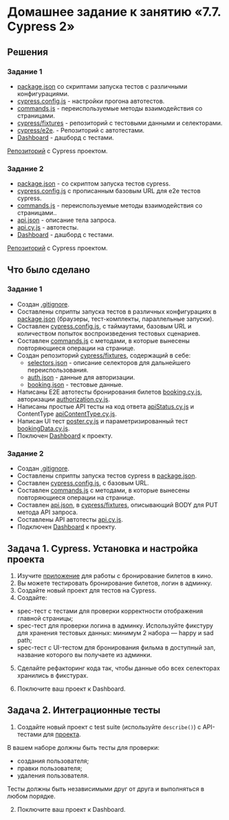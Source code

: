 # Домашнее задание к занятию «7.7. Cypress 2»

## Решения
### Задание 1
* <a href="https://github.com/Nephedov/jsaqa-code-Nephedov93/blob/main/7.7/package.json">package.json</a> со скриптами запуска тестов с различными конфигурациями.
* <a href="https://github.com/Nephedov/jsaqa-code-Nephedov93/blob/main/7.7/cypress.config.js">cypress.config.js</a> - настройки прогона автотестов.
* <a href="https://github.com/Nephedov/jsaqa-code-Nephedov93/blob/main/7.7/cypress/support/commands.js">commands.js</a> - переиспользуемые методы взаимодействия со страницами.
* <a href="https://github.com/Nephedov/jsaqa-code-Nephedov93/tree/main/7.7/cypress/fixtures">cypress/fixtures</a> - репозиторий с тестовыми данными и селекторами.
* <a href="https://github.com/Nephedov/jsaqa-code-Nephedov93/tree/main/7.7/cypress/e2e">cypress/e2e</a>. - Репозиторий с автотестами.
* <a href="https://cloud.cypress.io/projects/d418g3/runs?branches=%5B%5D&committers=%5B%5D&flaky=%5B%5D&page=1&status=%5B%5D&tags=%5B%5D&timeRange=%7B%22startDate%22%3A%221970-01-01%22%2C%22endDate%22%3A%222038-01-19%22%7D">Dashboard</a> - дашборд с тестами.

<a href="https://github.com/Nephedov/jsaqa-code-Nephedov93/tree/main/7.7">Репозиторий</a> с Cypress проектом.

### Задание 2
* <a href="https://github.com/Nephedov/jsaqa-code-Nephedov93/blob/main/API%207.7/package.json">package.json</a> - со скриптом запуска тестов cypress.
* <a href="https://github.com/Nephedov/jsaqa-code-Nephedov93/blob/main/API%207.7/cypress.config.js">cypress.config.js</a> с прописанным базовым URL для e2e тестов cypress.
* <a href="https://github.com/Nephedov/jsaqa-code-Nephedov93/blob/main/API%207.7/cypress/support/commands.js">commands.js</a> - переиспользуемые методы взаимодействия со страницами..
* <a href="https://github.com/Nephedov/jsaqa-code-Nephedov93/blob/main/API%207.7/cypress/fixtures/api.json">api.json</a> - описание тела запроса.
* <a href="https://github.com/Nephedov/jsaqa-code-Nephedov93/blob/main/API%207.7/cypress/e2e/api.cy.js">api.cy.js</a> - автотесты.
* <a href="https://cloud.cypress.io/projects/d418g3/runs?branches=%5B%5D&committers=%5B%5D&flaky=%5B%5D&page=1&status=%5B%5D&tags=%5B%5D&timeRange=%7B%22startDate%22%3A%221970-01-01%22%2C%22endDate%22%3A%222038-01-19%22%7D">Dashboard</a> - дашборд с тестами.

<a href="https://github.com/Nephedov/jsaqa-code-Nephedov93/tree/main/API%207.7">Репозиторий</a> с Cypress проектом.
## Что было сделано
### Задание 1
* Создан <a href="https://github.com/Nephedov/jsaqa-code-Nephedov93/blob/main/7.7/.gitignore">.gitignore</a>.
* Составлены сприпты запуска тестов в различных конфигурациях в <a href="https://github.com/Nephedov/jsaqa-code-Nephedov93/blob/main/7.7/package.json">package.json</a>
(браузеры, тест-комплекты, параллельные запуски).
* Составлен <a href="https://github.com/Nephedov/jsaqa-code-Nephedov93/blob/main/7.7/cypress.config.js">cypress.config.js</a>,
 с таймаутами, базовым URL и количеством попыток воспроизведения тестовых сценариев.
* Составлен <a href="https://github.com/Nephedov/jsaqa-code-Nephedov93/blob/main/7.7/cypress/support/commands.js">commands.js</a> с методами, в которые вынесены повторяющиеся операции на странице.
* Создан репозиторий <a href="https://github.com/Nephedov/jsaqa-code-Nephedov93/tree/main/7.7/cypress/fixtures">cypress/fixtures</a>, содержащий в себе:
  * <a href="https://github.com/Nephedov/jsaqa-code-Nephedov93/blob/main/7.7/cypress/fixtures/selectors.json">selectors.json</a> - описание селекторов для дальнейшего переиспользования.
  * <a href="https://github.com/Nephedov/jsaqa-code-Nephedov93/blob/main/7.7/cypress/fixtures/auth.json">auth.json</a> - данные для авторизации.
  * <a href="https://github.com/Nephedov/jsaqa-code-Nephedov93/blob/main/7.7/cypress/fixtures/booking.json">booking.json</a> - тестовые данные.
* Написаны E2E автотесты бронирования билетов <a href="https://github.com/Nephedov/jsaqa-code-Nephedov93/blob/main/7.7/cypress/e2e/booking.cy.js">booking.cy.js</a>,
 авторизации <a href="https://github.com/Nephedov/jsaqa-code-Nephedov93/blob/main/7.7/cypress/e2e/authorization.cy.js">authorization.cy.js</a>.
* Написаны простые API тесты на код ответа <a href="https://github.com/Nephedov/jsaqa-code-Nephedov93/blob/main/7.7/cypress/e2e/dir_1/apiStatus.cy.js">apiStatus.cy.js</a>
и ContentType <a href="https://github.com/Nephedov/jsaqa-code-Nephedov93/blob/main/7.7/cypress/e2e/dir_1/apiContentType.cy.js">apiContentType.cy.js</a>.
* Написан UI тест <a href="https://github.com/Nephedov/jsaqa-code-Nephedov93/blob/main/7.7/cypress/e2e/dir_2/poster.cy.js">poster.cy.js</a>
и параметризированный тест <a href="https://github.com/Nephedov/jsaqa-code-Nephedov93/blob/main/7.7/cypress/e2e/dir_2/bookingData.cy.js">bookingData.cy.js</a>.
* Поключен <a href="https://cloud.cypress.io/projects/d418g3/runs?branches=%5B%5D&committers=%5B%5D&flaky=%5B%5D&page=1&status=%5B%5D&tags=%5B%5D&timeRange=%7B%22startDate%22%3A%221970-01-01%22%2C%22endDate%22%3A%222038-01-19%22%7D">Dashboard</a>
 к проекту.

### Задание 2
* Создан <a href="https://github.com/Nephedov/jsaqa-code-Nephedov93/blob/main/API%207.7/.gitignore">.gitignore</a>.
* Составлены сприпты запуска тестов cypress в <a href="https://github.com/Nephedov/jsaqa-code-Nephedov93/blob/main/API%207.7/package.json">package.json</a>.
* Составлен <a href="https://github.com/Nephedov/jsaqa-code-Nephedov93/blob/main/API%207.7/cypress.config.js">cypress.config.js</a>,
 с базовым URL.
* Составлен <a href="https://github.com/Nephedov/jsaqa-code-Nephedov93/blob/main/API%207.7/cypress/support/commands.js">commands.js</a> с методами, в которые вынесены повторяющиеся операции на странице.
* Составлен <a href="https://github.com/Nephedov/jsaqa-code-Nephedov93/blob/main/API%207.7/cypress/fixtures/api.json">api.json</a>, в
  <a href="https://github.com/Nephedov/jsaqa-code-Nephedov93/tree/main/API%207.7/cypress/fixtures">cypress/fixtures</a>, описывающий BODY для PUT метода API запроса.
* Составлены API автотесты <a href="https://github.com/Nephedov/jsaqa-code-Nephedov93/blob/main/API%207.7/cypress/e2e/api.cy.js">api.cy.js</a>.
* Подключен <a href="https://cloud.cypress.io/projects/8nkxm7/runs?branches=%5B%5D&committers=%5B%5D&flaky=%5B%5D&page=1&status=%5B%5D&tags=%5B%5D&timeRange=%7B%22startDate%22%3A%221970-01-01%22%2C%22endDate%22%3A%222038-01-19%22%7D">Dashboard</a> к проекту.

## Задача 1. Cypress. Установка и настройка проекта

1. Изучите [приложение](https://github.com/Evgeniy-Varlamov/FS21-diplom) для работы с бронирование билетов в кино.
2. Вы можете тестировать бронирование билетов, логин в админку.
3. Создайте новый проект для тестов на Cypress.
4. Создайте:
  - spec-тест с тестами для проверки корректности отображения главной страницы;
  - spec-тест для проверки логина в админку. Используйте фикстуру для хранения тестовых данных: минимум 2 набора — happy и sad path;
  - spec-тест с UI-тестом для бронирования фильма в доступный зал, название которого вы получаете из админки.

5. Сделайте рефакторинг кода так, чтобы данные обо всех селекторах хранились в фикстурах.

6. Поключите ваш проект к Dashboard.

## Задача 2. Интеграционные тесты

1. Создайте новый проект с test suite (используйте `describe()`) с API-тестами для [проекта](https://petstore.swagger.io/#/).

В вашем наборе должны быть тесты для проверки:
  - создания пользователя;
  - правки пользователя;
  - удаления пользователя.

Тесты должны быть независимыми друг от друга и выполняться в любом порядке.

2. Поключите ваш проект к Dashboard.
